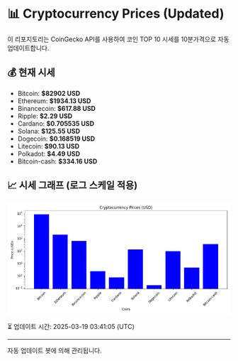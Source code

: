
# 📊 Cryptocurrency Prices (Updated)

이 리포지토리는 CoinGecko API를 사용하여 코인 TOP 10 시세를 10분가격으로 자동 업데이트합니다.

## 💰 현재 시세
- Bitcoin: **$82902 USD**
- Ethereum: **$1934.13 USD**
- Binancecoin: **$617.88 USD**
- Ripple: **$2.29 USD**
- Cardano: **$0.705535 USD**
- Solana: **$125.55 USD**
- Dogecoin: **$0.168519 USD**
- Litecoin: **$90.13 USD**
- Polkadot: **$4.49 USD**
- Bitcoin-cash: **$334.16 USD**

## 📈 시세 그래프 (로그 스케일 적용)
![Crypto Prices](crypto_prices.png)

⏳ 업데이트 시간: 2025-03-19 03:41:05 (UTC)

---
자동 업데이트 봇에 의해 관리됩니다.
